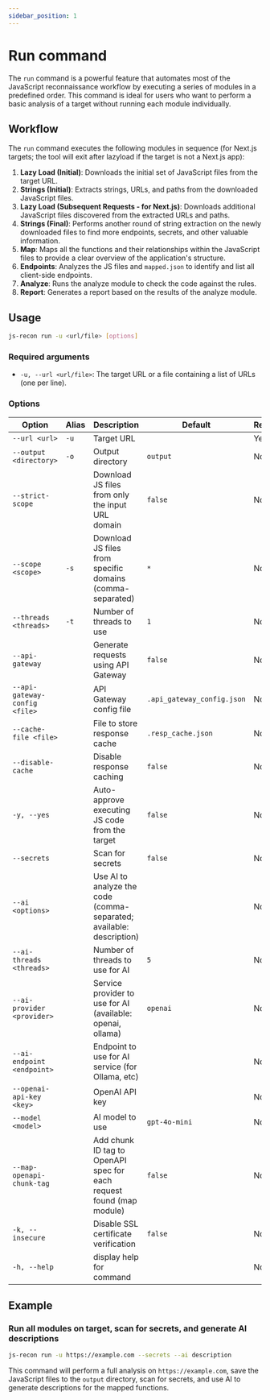 ```yaml
---
sidebar_position: 1
---
```


# Run command

The `run` command is a powerful feature that automates most of the JavaScript reconnaissance workflow by executing a series of modules in a predefined order. This command is ideal for users who want to perform a basic analysis of a target without running each module individually.

## Workflow

The `run` command executes the following modules in sequence (for Next.js targets; the tool will exit after lazyload if the target is not a Next.js app):

1.  **Lazy Load (Initial)**: Downloads the initial set of JavaScript files from the target URL.
1.  **Strings (Initial)**: Extracts strings, URLs, and paths from the downloaded JavaScript files.
1.  **Lazy Load (Subsequent Requests - for Next.js)**: Downloads additional JavaScript files discovered from the extracted URLs and paths.
1.  **Strings (Final)**: Performs another round of string extraction on the newly downloaded files to find more endpoints, secrets, and other valuable information.
1.  **Map**: Maps all the functions and their relationships within the JavaScript files to provide a clear overview of the application's structure.
1.  **Endpoints**: Analyzes the JS files and `mapped.json` to identify and list all client-side endpoints.
1.  **Analyze**: Runs the analyze module to check the code against the rules.
1.  **Report**: Generates a report based on the results of the analyze module.

## Usage

```bash
js-recon run -u <url/file> [options]
```

### Required arguments

- `-u, --url <url/file>`: The target URL or a file containing a list of URLs (one per line).

### Options

| Option                        | Alias | Description                                                          | Default                    | Required |
| ----------------------------- | ----- | -------------------------------------------------------------------- | -------------------------- | -------- |
| `--url <url>`                 | `-u`  | Target URL                                                           |                            | Yes      |
| `--output <directory>`        | `-o`  | Output directory                                                     | `output`                   | No       |
| `--strict-scope`              |       | Download JS files from only the input URL domain                     | `false`                    | No       |
| `--scope <scope>`             | `-s`  | Download JS files from specific domains (comma-separated)            | `*`                        | No       |
| `--threads <threads>`         | `-t`  | Number of threads to use                                             | `1`                        | No       |
| `--api-gateway`               |       | Generate requests using API Gateway                                  | `false`                    | No       |
| `--api-gateway-config <file>` |       | API Gateway config file                                              | `.api_gateway_config.json` | No       |
| `--cache-file <file>`         |       | File to store response cache                                         | `.resp_cache.json`         | No       |
| `--disable-cache`             |       | Disable response caching                                             | `false`                    | No       |
| `-y, --yes`                   |       | Auto-approve executing JS code from the target                       | `false`                    | No       |
| `--secrets`                   |       | Scan for secrets                                                     | `false`                    | No       |
| `--ai <options>`              |       | Use AI to analyze the code (comma-separated; available: description) |                            | No       |
| `--ai-threads <threads>`      |       | Number of threads to use for AI                                      | `5`                        | No       |
| `--ai-provider <provider>`    |       | Service provider to use for AI (available: openai, ollama)           | `openai`                   | No       |
| `--ai-endpoint <endpoint>`    |       | Endpoint to use for AI service (for Ollama, etc)                     |                            | No       |
| `--openai-api-key <key>`      |       | OpenAI API key                                                       |                            | No       |
| `--model <model>`             |       | AI model to use                                                      | `gpt-4o-mini`              | No       |
| `--map-openapi-chunk-tag`     |       | Add chunk ID tag to OpenAPI spec for each request found (map module) | `false`                    | No       |
| `-k, --insecure`              |       | Disable SSL certificate verification                                 | `false`                    | No       |
| `-h, --help`                  |       | display help for command                                             |                            | No       |

## Example

### Run all modules on target, scan for secrets, and generate AI descriptions

```bash
js-recon run -u https://example.com --secrets --ai description
```

This command will perform a full analysis on `https://example.com`, save the JavaScript files to the `output` directory, scan for secrets, and use AI to generate descriptions for the mapped functions.
